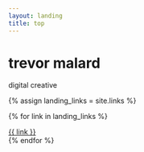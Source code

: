 ```yaml
---
layout: landing
title: top
---
```

<div class="landing-msg">
  <h1>trevor malard</h1>
  <p>digital creative</p>
  {% assign landing_links = site.links %}

  {% for link in landing_links %}
    <br><a href="/{{ link }}"><div class="landing-link">{{ link }}</div></a>
  {% endfor %}
</div>
